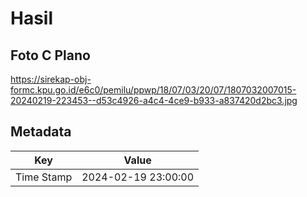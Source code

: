 # Hasil

## Foto C Plano

https://sirekap-obj-formc.kpu.go.id/e6c0/pemilu/ppwp/18/07/03/20/07/1807032007015-20240219-223453--d53c4926-a4c4-4ce9-b933-a837420d2bc3.jpg


## Metadata

| Key        | Value               |
| ---------- | ------------------- |
| Time Stamp | 2024-02-19 23:00:00 |



